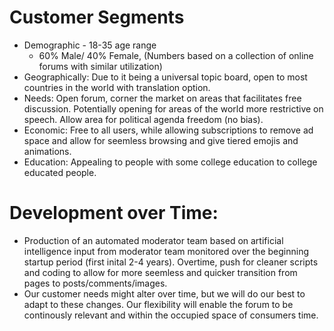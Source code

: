 # Customer Segments
* Demographic - 18-35 age range
  * 60% Male/ 40% Female, (Numbers based on a collection of online forums with similar utilization) 
 * Geographically: Due to it being a universal topic board, open to most countries in the world with translation option. 
 * Needs: Open forum, corner the market on areas that facilitates free discussion. Potentially opening for areas of the world more restrictive on speech. Allow area for political agenda freedom (no bias). 
 * Economic: Free to all users, while allowing subscriptions to remove ad space and allow for seemless browsing and give tiered emojis and animations. 
 * Education: Appealing to people with some college education to college educated people.<br>

# Development over Time: 
* Production of an automated moderator team based on artificial intelligence input from moderator team monitored over the beginning startup period (first inital 2-4 years).  Overtime, push for cleaner scripts and coding to allow for more seemless and quicker transition from pages to posts/comments/images. 
* Our customer needs might alter over time, but we will do our best to adapt to these changes. Our flexibility will enable the forum to be continously relevant and within the occupied space of consumers time. <br>

